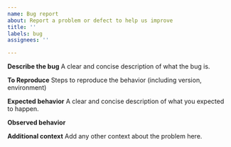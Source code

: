 ```yaml
---
name: Bug report
about: Report a problem or defect to help us improve
title: ''
labels: bug
assignees: ''

---
```


**Describe the bug**
A clear and concise description of what the bug is.

**To Reproduce**
Steps to reproduce the behavior (including version, environment)


**Expected behavior**
A clear and concise description of what you expected to happen.

**Observed behavior**


**Additional context**
Add any other context about the problem here.
